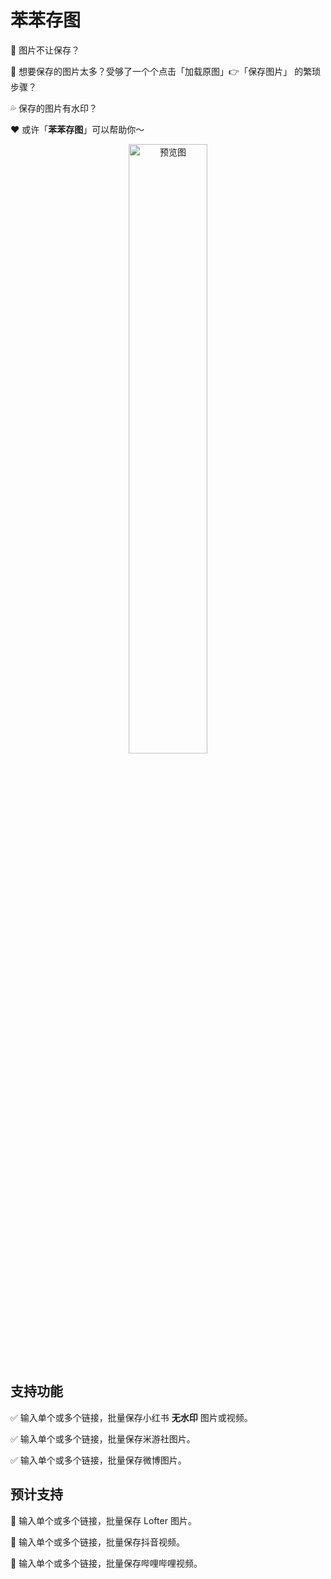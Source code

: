 #  苯苯存图

🚫 图片不让保存？

🤯 想要保存的图片太多？受够了一个个点击「加载原图」👉「保存图片」 的繁琐步骤？

💦 保存的图片有水印？

❤️ 或许「**苯苯存图**」可以帮助你～

<div align=center>
  <img src="https://default.upyun.ibenzene.top/%E3%80%8A%E8%8B%AF%E8%8B%AF%E5%AD%98%E5%9B%BE%E3%80%8B%E9%A2%84%E8%A7%88%E5%9B%BE%EF%BC%88%E5%BE%AE%E4%BF%A1%E5%B0%8F%E7%A8%8B%E5%BA%8F%EF%BC%89.png" alt="预览图" width="50%"></img>
</div>

## 支持功能

✅ 输入单个或多个链接，批量保存小红书 **无水印** 图片或视频。

✅ 输入单个或多个链接，批量保存米游社图片。

✅ 输入单个或多个链接，批量保存微博图片。

## 预计支持

🚧 输入单个或多个链接，批量保存 Lofter 图片。

🚧 输入单个或多个链接，批量保存抖音视频。

🚧 输入单个或多个链接，批量保存哔哩哔哩视频。